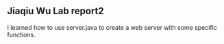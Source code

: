 ## Jiaqiu Wu Lab report2



I learned how to use server.java to create a web server with some specific functions.
